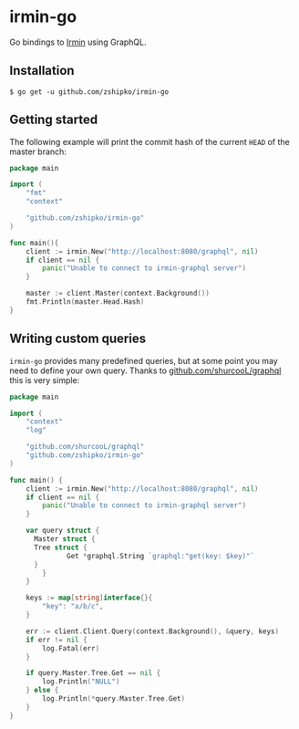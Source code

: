 # irmin-go

Go bindings to [Irmin](https://github.com/mirage/irmin) using GraphQL.

## Installation

```shell
$ go get -u github.com/zshipko/irmin-go
```

## Getting started

The following example will print the commit hash of the current `HEAD` of the master branch:

```go
package main

import (
    "fmt"
    "context"

    "github.com/zshipko/irmin-go"
)

func main(){
    client := irmin.New("http://localhost:8080/graphql", nil)
    if client == nil {
        panic("Unable to connect to irmin-graphql server")
    }

    master := client.Master(context.Background())
    fmt.Println(master.Head.Hash)
}
```

## Writing custom queries

`irmin-go` provides many predefined queries, but at some point you may need to define your own query. Thanks to [github.com/shurcooL/graphql](https://github.com/shurcooL/graphql) this is very simple:

```go
package main

import (
	"context"
	"log"

	"github.com/shurcooL/graphql"
	"github.com/zshipko/irmin-go"
)

func main() {
	client := irmin.New("http://localhost:8080/graphql", nil)
	if client == nil {
		panic("Unable to connect to irmin-graphql server")
	}

	var query struct {
	  Master struct {
      Tree struct {
			  Get *graphql.String `graphql:"get(key: $key)"`
      }
		}
	}

	keys := map[string]interface{}{
		"key": "a/b/c",
	}

	err := client.Client.Query(context.Background(), &query, keys)
	if err != nil {
		log.Fatal(err)
	}

	if query.Master.Tree.Get == nil {
		log.Println("NULL")
	} else {
		log.Println(*query.Master.Tree.Get)
	}
}
```
